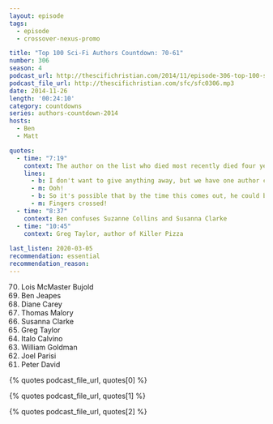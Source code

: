 ```yaml
---
layout: episode
tags:
  - episode
  - crossover-nexus-promo

title: "Top 100 Sci-Fi Authors Countdown: 70-61"
number: 306
season: 4
podcast_url: http://thescifichristian.com/2014/11/episode-306-top-100-sci-fi-authors-countdown-70-61/
podcast_file_url: http://thescifichristian.com/sfc/sfc0306.mp3
date: 2014-11-26
length: '00:24:10'
category: countdowns
series: authors-countdown-2014
hosts:
  - Ben
  - Matt

quotes:
  - time: "7:19"
    context: The author on the list who died most recently died four years ago
    lines:
      - b: I don't want to give anything away, but we have one author coming up, not in this episode but the next one, who is ninety.
      - m: Ooh!
      - b: So it's possible that by the time this comes out, he could be the winner.
      - m: Fingers crossed!
  - time: "8:37"
    context: Ben confuses Suzanne Collins and Susanna Clarke
  - time: "10:45"
    context: Greg Taylor, author of Killer Pizza
    
last_listen: 2020-03-05
recommendation: essential
recommendation_reason: 
---
```


<ol start="70" reversed>
<li>Lois McMaster Bujold
<li>Ben Jeapes
<li>Diane Carey
<li>Thomas Malory
<li>Susanna Clarke
<li>Greg Taylor
<li>Italo Calvino
<li>William Goldman
<li>Joel Parisi
<li>Peter David
</ol>

{% quotes podcast_file_url, quotes[0] %}

{% quotes podcast_file_url, quotes[1] %}

{% quotes podcast_file_url, quotes[2] %}